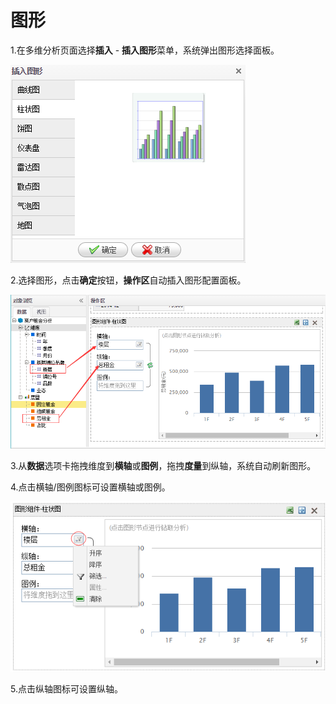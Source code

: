 # 图形

1.在多维分析页面选择**插入** - **插入图形**菜单，系统弹出图形选择面板。

![](/assets/import32.png)

2.选择图形，点击**确定**按钮，**操作区**自动插入图形配置面板。

![](/assets/import33.png)

3.从**数据**选项卡拖拽维度到**横轴**或**图例**，拖拽**度量**到纵轴，系统自动刷新图形。

4.点击横轴/图例图标可设置横轴或图例。

![](/assets/import34.png)

5.点击纵轴图标可设置纵轴。

